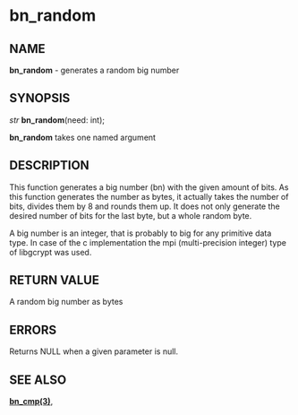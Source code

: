 # bn_random

## NAME

**bn_random** - generates a random big number

## SYNOPSIS

*str* **bn_random**(need: int);

**bn_random** takes one named argument

## DESCRIPTION

This function generates a big number (bn) with the given amount of bits.
As this function generates the number as bytes, it actually takes the number of bits, divides them by 8
and rounds them up. It does not only generate the desired number of bits for the last byte, but a whole
random byte.

A big number is an integer, that is probably to big for any primitive data type. In case of the
c implementation the mpi (multi-precision integer) type of libgcrypt was used.


## RETURN VALUE

A random big number as bytes

## ERRORS

Returns NULL when a given parameter is null.

## SEE ALSO

**[bn_cmp(3)](bn_cmp.md)**,
